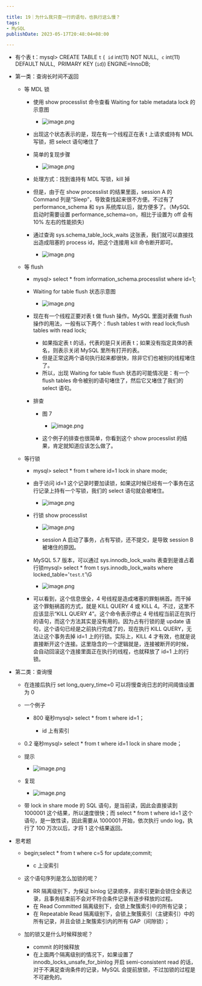 ```yaml
---

title: 19｜为什么我只查一行的语句，也执行这么慢？
tags:
- MySQL
publishDate: 2023-05-17T20:48:04+08:00

---
```


- 有个表 t：mysql> CREATE TABLE `t` (  `id` int(11) NOT NULL,  `c` int(11) DEFAULT NULL,  PRIMARY KEY (`id`)) ENGINE=InnoDB;
- 第一类：查询长时间不返回

  - 等 MDL 锁

    - 使用 show processlist 命令查看 Waiting for table metadata lock 的示意图
      - ![image.png](https://cdn.jsdelivr.net/gh/11ze/static/images/mysql45-19-1.png)

    - 出现这个状态表示的是，现在有一个线程正在表 t 上请求或持有 MDL 写锁，把 select 语句堵住了
    - 简单的复现步骤
      - ![image.png](https://cdn.jsdelivr.net/gh/11ze/static/images/mysql45-19-2.png)

    - 处理方式：找到谁持有 MDL 写锁，kill 掉
    - 但是，由于在 show processlist 的结果里面，session A 的 Command 列是“Sleep”，导致查找起来很不方便。不过有了 performance_schema 和 sys 系统库以后，就方便多了。（MySQL 启动时需要设置 performance_schema=on，相比于设置为 off 会有 10% 左右的性能损失)
    - 通过查询 sys.schema_table_lock_waits 这张表，我们就可以直接找出造成阻塞的 process id，把这个连接用 kill 命令断开即可。
      - ![image.png](https://cdn.jsdelivr.net/gh/11ze/static/images/mysql45-19-3.png)


  - 等 flush

    - mysql> select * from information_schema.processlist where id=1;
    - Waiting for table flush 状态示意图
      - ![image.png](https://cdn.jsdelivr.net/gh/11ze/static/images/mysql45-19-4.png)

    - 现在有一个线程正要对表 t 做 flush 操作。MySQL 里面对表做 flush 操作的用法，一般有以下两个：flush tables t with read lock;flush tables with read lock;

      - 如果指定表 t 的话，代表的是只关闭表 t；如果没有指定具体的表名，则表示关闭 MySQL 里所有打开的表。
      - 但是正常这两个语句执行起来都很快，除非它们也被别的线程堵住了。
      - 所以，出现 Waiting for table flush 状态的可能情况是：有一个 flush tables 命令被别的语句堵住了，然后它又堵住了我们的 select 语句。

    - 排查

      - 图 7
        - ![image.png](https://cdn.jsdelivr.net/gh/11ze/static/images/mysql45-19-5.png)

      - 这个例子的排查也很简单，你看到这个 show processlist 的结果，肯定就知道应该怎么做了。

  - 等行锁

    - mysql> select * from t where id=1 lock in share mode;
    - 由于访问 id=1 这个记录时要加读锁，如果这时候已经有一个事务在这行记录上持有一个写锁，我们的 select 语句就会被堵住。
      - ![image.png](https://cdn.jsdelivr.net/gh/11ze/static/images/mysql45-19-6.png)

    - 行锁 show processlist
      - ![image.png](https://cdn.jsdelivr.net/gh/11ze/static/images/mysql45-19-7.png)


      - session A 启动了事务，占有写锁，还不提交，是导致 session B 被堵住的原因。

    - MySQL 5.7 版本，可以通过 sys.innodb_lock_waits 表查到是谁占着行锁mysql> select * from t sys.innodb_lock_waits where locked_table='`test`.`t`'\G
      - ![image.png](https://cdn.jsdelivr.net/gh/11ze/static/images/mysql45-19-8.png)

    - 可以看到，这个信息很全，4 号线程是造成堵塞的罪魁祸首。而干掉这个罪魁祸首的方式，就是 KILL QUERY 4 或 KILL 4。不过，这里不应该显示“KILL QUERY 4”。这个命令表示停止 4 号线程当前正在执行的语句，而这个方法其实是没有用的。因为占有行锁的是 update 语句，这个语句已经是之前执行完成了的，现在执行 KILL QUERY，无法让这个事务去掉 id=1 上的行锁。实际上，KILL 4 才有效，也就是说直接断开这个连接。这里隐含的一个逻辑就是，连接被断开的时候，会自动回滚这个连接里面正在执行的线程，也就释放了 id=1 上的行锁。

- 第二类：查询慢

  - 在连接后执行 set long_query_time=0 可以将慢查询日志的时间阈值设置为 0
  - 一个例子

    - 800 毫秒mysql> select * from t where id=1；

      - id 上有索引

  - 0.2 毫秒mysql> select * from t where id=1 lock in share mode；
  - 提示
    - ![image.png](https://cdn.jsdelivr.net/gh/11ze/static/images/mysql45-19-9.png)

  - 复现
    - ![image.png](https://cdn.jsdelivr.net/gh/11ze/static/images/mysql45-19-10.png)

  - 带 lock in share mode 的 SQL 语句，是当前读，因此会直接读到 1000001 这个结果，所以速度很快；而 select * from t where id=1 这个语句，是一致性读，因此需要从 1000001 开始，依次执行 undo log，执行了 100 万次以后，才将 1 这个结果返回。

- 思考题

  - begin;select * from t where c=5 for update;commit;

    - c 上没索引

  - 这个语句序列是怎么加锁的呢？

    - RR 隔离级别下，为保证 binlog 记录顺序，非索引更新会锁住全表记录，且事务结束前不会对不符合条件记录有逐步释放的过程。
    - 在 Read Committed 隔离级别下，会锁上聚簇索引中的所有记录；
    - 在 Repeatable Read 隔离级别下，会锁上聚簇索引（主键索引）中的所有记录，并且会锁上聚簇索引内的所有 GAP（间隙锁）；

  - 加的锁又是什么时候释放呢？

    - commit 的时候释放
    - 在上面两个隔离级别的情况下，如果设置了 innodb_locks_unsafe_for_binlog 开启 semi-consistent read 的话，对于不满足查询条件的记录，MySQL 会提前放锁，不过加锁的过程是不可避免的。
